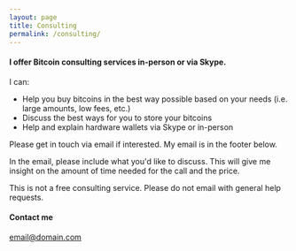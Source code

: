 ```yaml
---
layout: page
title: Consulting
permalink: /consulting/
---
```


#### I offer Bitcoin consulting services in-person or via Skype.

I can:

- Help you buy bitcoins in the best way possible based on your needs (i.e. large amounts, low fees, etc.)
- Discuss the best ways for you to store your bitcoins
- Help and explain hardware wallets via Skype or in-person

Please get in touch via email if interested. My email is in the footer below.

In the email, please include what you'd like to discuss. This will give me insight on the amount of time needed for the call and the price.

This is not a free consulting service. Please do not email with general help requests.

#### Contact me

[email@domain.com](mailto:email@domain.com)
